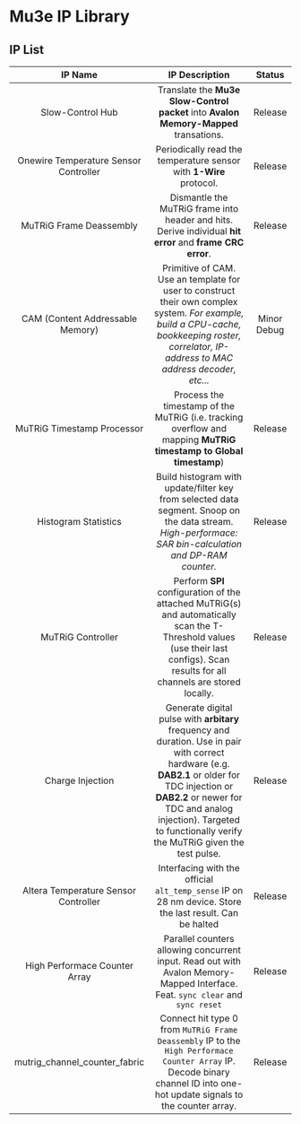 # Mu3e IP Library

## IP List

|IP Name|IP Description|Status|
|:-----:|:------------:|:----:|
|Slow-Control Hub|Translate the **Mu3e Slow-Control packet** into **Avalon Memory-Mapped** transations.|Release|
|Onewire Temperature Sensor Controller|Periodically read the temperature sensor with **1-Wire** protocol.|Release| 
|MuTRiG Frame Deassembly|Dismantle the MuTRiG frame into header and hits. Derive individual **hit error** and **frame CRC error**.|Release|
|CAM (Content Addressable Memory)|Primitive of CAM. Use an template for user to construct their own complex system. *For example, build a CPU-cache, bookkeeping roster, correlator, IP-address to MAC address decoder, etc...*|Minor Debug|
|MuTRiG Timestamp Processor|Process the timestamp of the MuTRiG (i.e. tracking overflow and mapping **MuTRiG timestamp to Global timestamp**)|Release|
|Histogram Statistics|Build histogram with update/filter key from selected data segment. Snoop on the data stream. *High-performace: SAR bin-calculation and DP-RAM counter.*|Release|
|MuTRiG Controller|Perform **SPI** configuration of the attached MuTRiG(s) and automatically scan the T-Threshold values (use their last configs). Scan results for all channels are stored locally.|Release|
|Charge Injection|Generate digital pulse with **arbitary** frequency and duration. Use in pair with correct hardware (e.g. **DAB2.1** or older for TDC injection or **DAB2.2** or newer for TDC and analog injection). Targeted to functionally verify the MuTRiG given the test pulse.|Release|
|Altera Temperature Sensor Controller|Interfacing with the official `alt_temp_sense` IP on 28 nm device. Store the last result. Can be halted|Release|
|High Performace Counter Array|Parallel counters allowing concurrent input. Read out with Avalon Memory-Mapped Interface. Feat. `sync clear` and `sync reset`|Release|
|mutrig_channel_counter_fabric|Connect hit type 0 from `MuTRiG Frame Deassembly` IP to the `High Performace Counter Array` IP. Decode binary channel ID into one-hot update signals to the counter array.|Release| 

